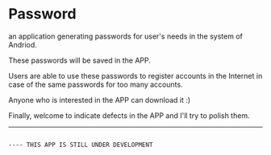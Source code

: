# Password
an application generating passwords for user's needs in the system of Andriod. 

These passwords will be saved in the APP.

Users are able to use these passwords to register accounts in the Internet in case of the same passwords for too many accounts.

Anyone who is interested in the APP can download it :) 

Finally, welcome to indicate defects in the APP and I'll try to polish them.

--------------------------------------------------------------------------------------------------------------------

                                                                                            ---- THIS APP IS STILL UNDER DEVELOPMENT
